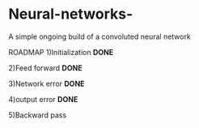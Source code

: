 # Neural-networks-
A simple ongoing build of a convoluted neural network


ROADMAP
1)Initialization  **DONE**

2)Feed forward    **DONE**

3)Network error   **DONE**

4)output error    **DONE**

5)Backward pass   
